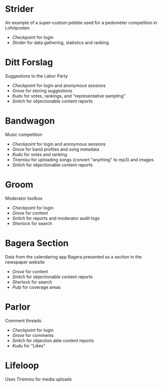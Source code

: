 
# Strider
An example of a super-custom pebble used for a pedometer competition in Lofotposten.

- _Checkpoint_ for login
- _Strider_ for data gathering, statistics and ranking

# Ditt Forslag
Suggestions to the Labor Party

- _Checkpoint_ for login and anonymous sessions
- _Grove_ for storing suggestions
- _Kudu_ for votes, rankings, and "representative sampling"
- _Snitch_ for objectionable content reports

# Bandwagon
Music competition

- _Checkpoint_ for login and anonymous sessions
- _Grove_ for band profiles and song metadata
- _Kudu_ for votes and ranking
- _Tiramisu_ for uploading songs (convert "anything" to mp3) and images
- _Snitch_ for objectionable content reports

# Groom
Moderator toolbox

- _Checkpoint_ for login
- _Grove_ for content
- _Snitch_ for reports and moderator audit logs
- _Sherlock_ for search

# Bagera Section
Data from the calendaring app Bagera presented as a section in the newspaper website

- _Grove_ for content
- _Snitch_ for objectionable content reports
- _Sherlock_ for search
- _Pulp_ for coverage areas


# Parlor
Comment threads

- _Checkpoint_ for login
- _Grove_ for comments
- _Snitch_ for objection  able content reports
- _Kudu_ for "Likes"

# Lifeloop
Uses _Tiramisu_ for media uploads

